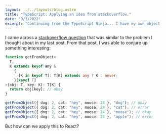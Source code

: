 ```yaml
---
layout: ../../layouts/blog.astro
title: "TypeScript: Applying an idea from stackoverflow."
date: "9/3/2022"
excerpt: "Continuing from the TypeScript Ninja... I have my own object, that I passed in as a prop. I want the other prop to only be a key of the other prop."
---
```


I came across a [stackoverflow question](https://stackoverflow.com/questions/52188399/typescript-constrain-argument-of-function-to-be-a-key-of-an-object-associated-w) that was similar to the problem I thought about in my last post. From that post, I was able to conjure up something interesting:

```ts
function getFromObject<
  T,
  K extends keyof any &
    {
      [K in keyof T]: T[K] extends any ? K : never;
    }[keyof T]
>(obj: T, key: K): T[K] {
  return obj[key]; // okay
}

getFromObject({ dog: 2, cat: "hey", moose: 24 }, "dog"); // okay
getFromObject({ dog: 2, cat: "hey", moose: 24 }, "cat"); // error
getFromObject({ dog: 2, cat: "hey", moose: 24 }, "moose"); // okay
getFromObject({ dog: 2, cat: "hey", moose: 24 }, "apple"); // error
```

But how can we apply this to React?
